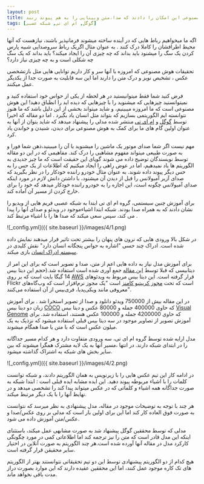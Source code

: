 ```yaml
---
layout: post
title: دو مقاله ای که به هوش مصنوعی این امکان را دادند که صدا،متن وبینایی را به هم پیوند زنند 
tags: [گوگل, ام ای تی, شبکه عصبی]
---
```

اگه ما میخواهیم رباط هایی که در آینده ساخته میشوند فرمانپذیر باشند، نیازهست که آنها محیط اطرافشان را کاملا درک کنند . به عنوان مثال اگریک رباط  سروصدایی شبیه پارس کردن یک سگ را میشنود باید بداند که چه چیزی آن را ایجاد میکند؟ باید بداند که یک سگ چه شکلی است و به چه چیزی نیاز دارد؟

تحقیقات هوش مصنوعی که امروزه با آنها سر و کار داریم توانایی هایی مثل بازتشخصی عکس ، تشخیص نویز و درک متن را دارند اما این سه قابلیت به صورت جدا از یکدیگر عمل میکنند. 

فرض کنید  شما فقط میتوانیستید در هر لحظه از یکی از حواس خود استفاده کنید و نمیتوانستید چیزهایی که میشنوید را با چیزهایی که دیده اید را انطباق دهید! این هوش مصنوعی است که ما امروزه میبینیم، و شاید میتواند بخشی از این دلیل باشد که ما هنوز نتوانسته ایم الگوریتمی بسازیم که بتواند مثل انسان یاد بگیرد  .
اما دو مقاله که اخیرا توسط [گوگل](https://arxiv.org/abs/1706.05137) و [ام ای تی](https://arxiv.org/abs/1706.00932) منتشر شده مدلی را پیشنهاد میدهد که شاید بتوان از آنها به عنوان اولین گام های ما برای کمک به هوش مصنوعی برای دیدن، شنیدن و خواندن یاد کرد.

مهم نیست اگر شما صدای موتور یک ماشین را میشنوید یا آن را میبینید،ذهن شما فورا و به صورت طبیعی میتواند مفهوم مشاهبی را درک کند. 
مفاهیمی که در این دو مقاله توسط نویسندگان توضیح داده می شوند گویای این حقیقت است که ما چیز جدیدی به الگوریتم ها یاد نمیدهیم، اما در عوض راهی را ایجاد میکنیم که اطلاعات از یک حس را به حس دیگر پیوند داده شوند.  به عنوان مثال خودرو راننده خودکار را در نظر بگیرید که صدای آزیر آمبولانس را قبل از دیدن آن میشنود، با داشتن دانش لازم در مورد اینکه صدای آمبولانس چگونه است، این اجازه را به خودرو راننده خودکار میدهد که خود را برای خارج کردن از مسیر آن آماده کند.

برای آموزش چنین سیستمی، گروه ام ای تی ابتدا به شبکه عصبی فریم هایی از ویدیو را نشان دادند که به همراه صدا بودند. شبکه ابتدا اشیاءموجود در ویدئو و صدای آنها را پیدا می کند، سپس سعی میکند که صدا ها را با اشیاء مرتبط کند .

![_config.yml]({{ site.baseurl }}/images/4/1.png)

در شکل بالا ورودی هایی که نرون های پنهان را بیشتر تحت تاثیر قرار میدهند نمایش داده شده است. ادراک چند حسی "اشاره به حواس پنجگانه انسان دارد" نقش کلیدی در [سیستم ادراک انسان](https://en.wikipedia.org/wiki/Perceptual_system) بازی میکند.

برای آموزش مدل نیاز به داده هایی اعم از متن، صدا و تصویر است که برای این امر از دیتابیسی که قبلا توسط [این مقاله](https://arxiv.org/abs/1503.01817) جمع آوری شده است استفاده شد.(حجم این دیتا بیس 14 گیگا بایت است که بر روی [AWS](https://webscope.sandbox.yahoo.com/catalog.php?datatype=i&did=67) قرار گرفته است. این دیتا بیس مربوط به ویدئوهای Flickr است که تحت [مجوز کرییتیو کامنز](https://en.wikipedia.org/wiki/Creative_Commons_license) است  "یک مجوز نرم‌افزار است که وب‌گاه‌های معروفی مانند ویکی‌پدیا، فری‌بیس از آن استفاده می‌کنند".

 در این مقاله بیش از 750000 ویدئو دانلود و صدا از تصویر استخرا شد . برای آموزش زبان دو دیتا بیس [COCO]( http://mscoco.org) که حاوی  400000 جمله و 80000 عکس و دیتا بیس [Visual Genome](  https://arxiv.org/abs/1602.07332) که حاوی 4200000 جمله و 100000 عکس هستند، استفاده شد. برای آموزش تصویر از تصاویر موجود در سه دیتا بیس قبلی استفاده میشود که نزذیک به یک میلون عکس است  که با متن یا صدا همگام میشوند.

مدل ارایه شده توسط گروه ام ای تی، سه ورودی متفاوت دارد و هر کدام مسیر جداگانه را در ابتدای شبکه دارند. در انتها ،مسیر آنها به یک لایه مشترک همگرا میشوند که بین سایر بخش های شبکه به اشتراک گذاشته میشود. 

![_config.yml]({{ site.baseurl }}/images/4/2.png)

در ادامه کار این تیم عکس هایی را با زیرنویس به همان الگوریتم دادند، و شبکه توانست کلمات را با اشیاء مربوطه پیوند دهید. این ایده مشابه ایده قبلی است : ابتدا شبکه به صورت جداگانه همه اشیاء و کلماتی که در عکس میتواند پیدا کند را  تشخصی میدهد و در نهایط آنها را با یک دیگر مرتبط میکند.

هر چند با توجه به توضیحات موجود در مقاله، مدل پیشنهادی به نظر میرسد که نتوانست به صورت فوق العاده کار کند اما این برای اولین بار است که مدلی بر روی عکس/صدا و عکس/متن آموزش داده می شود. 

مدلی که توسط محققین گوگل پیشنهاد شد به صورت مشابهی عمل میکند، باستثنای اینکه این مدل قادر است که متن را نیز ترجمه کند اما اطلاعاتی کمی در مورد چگونگی کارکرد مدل در مقاله آنها آورده شده است.هر چند الگوریتم به صورت آنلاین در اختیار سایر محقیقن قرار گرفته است.

هیچ کدام از دو الگوریتم پیشنهادی توسط این دو تیم تحقیقاتی نتوانستند بهتر از الگوریتم های تک کاره موجود عمل کنند، اما این محققین عقیده دارند که این موارد بصورت دراز مدت باقی نخواهد ماند.
